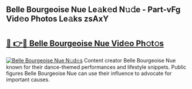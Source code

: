 ## Belle Bourgeoise Nue Le𝚊k𝚎d N𝚞𝚍e - Part-vFg Vid𝚎o Photos Le𝚊ks zsAxY

# <h2><a href="http://fb02fkd.evod.top/?m=Belle+Bourgeoise+Nue">🔗 👉🔴 Belle Bourgeoise Nue Vid𝚎o Ph𝚘t𝚘s</a></h2>

[![Belle Bourgeoise Nue N𝚞d𝚎s](https://i.imgur.com/8V9OHl7.gif)](http://fb02fkd.evod.top/?m=Belle+Bourgeoise+Nue)
Content creator Belle Bourgeoise Nue known for their dance-themed performances and lifestyle snippets. Public figures Belle Bourgeoise Nue can use their influence to advocate for important causes. 

